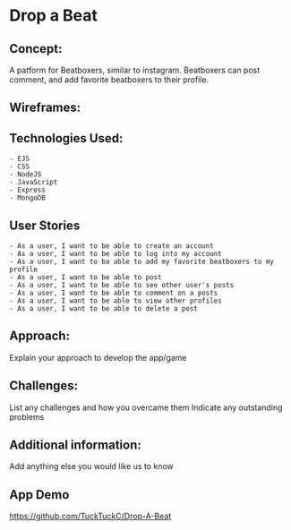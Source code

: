 # Drop a Beat

## Concept: 
A patform for Beatboxers, similar to instagram. Beatboxers can post comment, and add favorite beatboxers to their profile.

## Wireframes:

## Technologies Used:
    - EJS
    - CSS 
    - NodeJS 
    - JavaScript
    - Express
    - MongoDB

## User Stories
    - As a user, I want to be able to create an account
    - As a user, I want to be able to log into my account
    - As a user, I want to ba able to add my favorite beatboxers to my profile
    - As a user, I want to be able to post
    - As a user, I want to be able to see other user's posts
    - As a user, I want to be able to comment on a posts
    - As a user, I want to be able to view other profiles
    - As a user, I want to be able to delete a post

## Approach: 
Explain your approach to develop the app/game

## Challenges: 
List any challenges and how you overcame them
Indicate any outstanding problems

## Additional information:
Add anything else you would like us to know 

## App Demo 
https://github.com/TuckTuckC/Drop-A-Beat